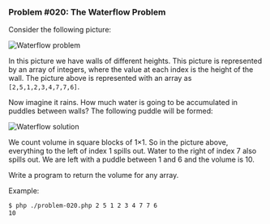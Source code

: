 
### Problem #020: The Waterflow Problem

Consider the following picture:

![Waterflow problem](https://github.com/27cm/PHP/problems/020/img/1.png)

In this picture we have walls of different heights. This picture is represented by an array of integers,
where the value at each index is the height of the wall. The picture above is represented with an array
as `[2,5,1,2,3,4,7,7,6]`.

Now imagine it rains. How much water is going to be accumulated in puddles between walls?
The following puddle will be formed:

![Waterflow solution](https://github.com/27cm/PHP/problems/020/img/2.png) 

We count volume in square blocks of 1×1. So in the picture above, everything to the left
of index 1 spills out. Water to the right of index 7 also spills out.
We are left with a puddle between 1 and 6 and the volume is 10.

Write a program to return the volume for any array.

Example:

```bash
$ php ./problem-020.php 2 5 1 2 3 4 7 7 6
10
```
